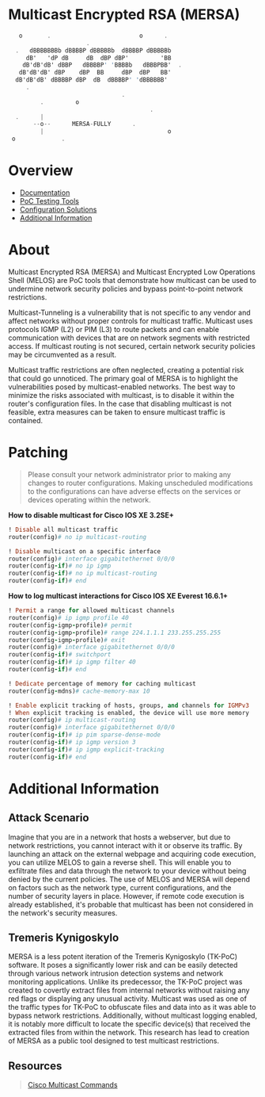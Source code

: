 # Multicast Encrypted RSA (MERSA)
```csharp
   o       .                         o      .
                      .
  .   dBBBBBBBb dBBBBP dBBBBBb  dBBBBP dBBBBBb 
     dB'   'dP dB     dB  dBP dBP'         'BB 
    dB'dB'dB' dBBP   dBBBBP' 'BBBBb   dBBBPBB'  .
   dB'dB'dB' dBP    dBP  BB     dBP  dBP   BB' 
  dB'dB'dB' dBBBBP dBP  dB  dBBBBP' 'dBBBBBB' 
     .                                          
                                .
         .         o    
                                        .
  .      |      
       --o--      MERSA-FULLY      .
         |                                   o
 o             .
```

# Overview

 - [Documentation](./README.md#About)
 - [PoC Testing Tools](./PoC/)
 - [Configuration Solutions](./README.md#Patching)
 - [Additional Information](./README.md#Resources)

# About

Multicast Encrypted RSA (MERSA) and Multicast Encrypted Low Operations Shell (MELOS) are PoC tools that demonstrate how multicast can be used to undermine network security policies and bypass point-to-point network restrictions.

Multicast-Tunneling is a vulnerability that is not specific to any vendor and affect networks without proper controls for multicast traffic. Multicast uses protocols IGMP (L2) or PIM (L3) to route packets and can enable communication with devices that are on network segments with restricted access. If multicast routing is not secured, certain network security policies may be circumvented as a result.

Multicast traffic restrictions are often neglected, creating a potential risk that could go unnoticed. The primary goal of MERSA is to highlight the vulnerabilities posed by multicast-enabled networks. The best way to minimize the risks associated with multicast, is to disable it within the router's configuration files. In the case that disabling multicast is not feasible, extra measures can be taken to ensure multicast traffic is contained.

# Patching

> Please consult your network administrator prior to making any changes to router configurations. Making unscheduled modifications to the configurations can have adverse effects on the services or devices operating within the network.

**How to disable multicast for Cisco IOS XE 3.2SE+**

```ruby
! Disable all multicast traffic
router(config)# no ip multicast-routing

! Disable multicast on a specific interface
router(config)# interface gigabitethernet 0/0/0
router(config-if)# no ip igmp
router(config-if)# no ip multicast-routing
router(config-if)# end
```

**How to log multicast interactions for Cisco IOS XE Everest 16.6.1+**
```ruby
! Permit a range for allowed multicast channels
router(config)# ip igmp profile 40
router(config-igmp-profile)# permit
router(config-igmp-profile)# range 224.1.1.1 233.255.255.255
router(config-igmp-profile)# exit
router(config)# interface gigabitethernet 0/0/0
router(config-if)# switchport
router(config-if)# ip igmp filter 40
router(config-if)# end

! Dedicate percentage of memory for caching multicast
router(config-mdns)# cache-memory-max 10

! Enable explicit tracking of hosts, groups, and channels for IGMPv3
! When explicit tracking is enabled, the device will use more memory
router(config)# ip multicast-routing
router(config)# interface gigabitethernet 0/0/0
router(config-if)# ip pim sparse-dense-mode 
router(config-if)# ip igmp version 3 
router(config-if)# ip igmp explicit-tracking
router(config-if)# end

```

# Additional Information

## Attack Scenario
Imagine that you are in a network that hosts a webserver, but due to network restrictions, you cannot interact with it or observe its traffic. By launching an attack on the external webpage and acquiring code execution, you can utilize MELOS to gain a reverse shell. This will enable you to exfiltrate files and data through the network to your device without being denied by the current policies. The use of MELOS and MERSA will depend on factors such as the network type, current configurations, and the number of security layers in place. However, if remote code execution is already established, it's probable that multicast has been not considered in the network's security measures.

## Tremeris Kynigoskylo
MERSA is a less potent iteration of the Tremeris Kynigoskylo (TK-PoC) software. It poses a significantly lower risk and can be easily detected through various network intrusion detection systems and network monitoring applications. Unlike its predecessor, the TK-PoC project was created to covertly extract  files from internal networks without raising any red flags or displaying any unusual activity.
Multicast was used as one of the traffic types for TK-PoC to obfuscate files and data into as it was able to bypass network restrictions.
Additionally, without multicast logging enabled, it is notably more difficult to locate the specific device(s) that received the extracted files from within the network. This research has lead to creation of MERSA as a public tool designed to test multicast restrictions.

## Resources

> [Cisco Multicast Commands](https://www.cisco.com/c/en/us/td/docs/switches/lan/catalyst3850/software/release/16-12/command_reference/b_1612_3850_cr/ip_multicast_routing_commands.html)
